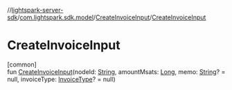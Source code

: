 //[lightspark-server-sdk](../../../index.md)/[com.lightspark.sdk.model](../index.md)/[CreateInvoiceInput](index.md)/[CreateInvoiceInput](-create-invoice-input.md)

# CreateInvoiceInput

[common]\
fun [CreateInvoiceInput](-create-invoice-input.md)(nodeId: [String](https://kotlinlang.org/api/latest/jvm/stdlib/kotlin/-string/index.html), amountMsats: [Long](https://kotlinlang.org/api/latest/jvm/stdlib/kotlin/-long/index.html), memo: [String](https://kotlinlang.org/api/latest/jvm/stdlib/kotlin/-string/index.html)? = null, invoiceType: [InvoiceType](../-invoice-type/index.md)? = null)
